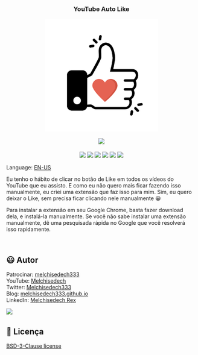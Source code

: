 
<div align='center'>

### <b>YouTube Auto Like</b>

<img src="images/like.png" width="300px" />

</div>

<p align="center">
    <a href="https://github.com/sponsors/melchisedech333"><img src="https://img.shields.io/badge/patrocinar-30363D?style=for-the-badge&logo=GitHub-Sponsors&logoColor=#white" ></a>
    <br><br>
    <img src="https://badgen.net/badge/nível de amor/8 de 10/purple" >
    <img src="https://img.shields.io/github/languages/count/melchisedech333/youtube-auto-like?color=%23f34b7d&label=linguagens" >
    <img src="https://img.shields.io/github/languages/top/melchisedech333/youtube-auto-like?color=%23f34b7d" >
    <img src="https://img.shields.io/github/directory-file-count/melchisedech333/youtube-auto-like?label=arquivos" >
    <img src="https://img.shields.io/github/repo-size/melchisedech333/youtube-auto-like?label=tamanho repo" >
    <img src="https://img.shields.io/github/license/melchisedech333/youtube-auto-like?label=licen%C3%A7a" >
</p>

Language: <a href="readme.md">EN-US</a>

Eu tenho o hábito de clicar no botão de Like em todos os vídeos do YouTube que eu assisto. E como eu não quero mais ficar fazendo isso manualmente, eu criei uma extensão que faz isso para mim. Sim, eu quero deixar o Like, sem precisa ficar clicando nele manualmente 😀

Para instalar a extensão em seu Google Chrome, basta fazer download dela, e instalá-la manualmente. Se você não sabe instalar uma extensão manualmente, dê uma pesquisada rápida no Google que você resolverá isso rapidamente.

<br>

:smiley: Autor
---

Patrocinar: [melchisedech333](https://github.com/sponsors/melchisedech333)<br>
YouTube: [Melchisedech](https://www.youtube.com/channel/UC4Sh4wxncr5arnydpUfWPKw)<br>
Twitter: [Melchisedech333](https://twitter.com/Melchisedech333)<br>
Blog: [melchisedech333.github.io](https://melchisedech333.github.io/)<br>
LinkedIn: [Melchisedech Rex](https://www.linkedin.com/in/melchisedech-rex-724152235/)

<img src="https://github.com/melchisedech333.png?size=200" height="100" />

<br>

:scroll: Licença
---

[ BSD-3-Clause license](./license)



